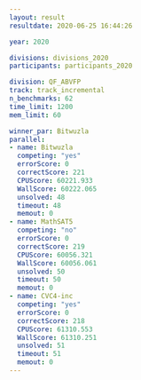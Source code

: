 ```yaml
---
layout: result
resultdate: 2020-06-25 16:44:26

year: 2020

divisions: divisions_2020
participants: participants_2020

division: QF_ABVFP
track: track_incremental
n_benchmarks: 62
time_limit: 1200
mem_limit: 60

winner_par: Bitwuzla
parallel:
- name: Bitwuzla
  competing: "yes"
  errorScore: 0
  correctScore: 221
  CPUScore: 60221.933
  WallScore: 60222.065
  unsolved: 48
  timeout: 48
  memout: 0
- name: MathSAT5
  competing: "no"
  errorScore: 0
  correctScore: 219
  CPUScore: 60056.321
  WallScore: 60056.061
  unsolved: 50
  timeout: 50
  memout: 0
- name: CVC4-inc
  competing: "yes"
  errorScore: 0
  correctScore: 218
  CPUScore: 61310.553
  WallScore: 61310.251
  unsolved: 51
  timeout: 51
  memout: 0
---
```

